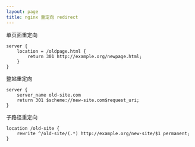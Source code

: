 ```yaml
---
layout: page
title: nginx 重定向 redirect
---
```



单页面重定向
```nginx
server {
    location = /oldpage.html {
        return 301 http://example.org/newpage.html;
    }
}
```


整站重定向
```nginx
server {
    server_name old-site.com
    return 301 $scheme://new-site.com$request_uri;
}
```


子路径重定向
```nginx
location /old-site {
    rewrite ^/old-site/(.*) http://example.org/new-site/$1 permanent;
}
```


